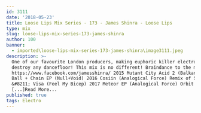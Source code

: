 ```yaml
---
id: 3111
date: '2018-05-23'
title: Loose Lips Mix Series - 173 - James Shinra - Loose Lips
type: mix
slug: loose-lips-mix-series-173-james-shinra
author: 100
banner:
  - imported\loose-lips-mix-series-173-james-shinra\image3111.jpeg
description: >-
  One of our favourite London producers, making euphoric killer electro to
  destroy any dancefloor! This mix is no different! Braindance to the max!
  https://www.facebook.com/jamesshinra/ 2015 Mutant City Acid 2 (Balkan Vinyl)
  Ball + Chain EP (Null+Void) 2016 Cosiin (Analogical Force) Remix of Sandboards
  &#8211; Visa (Feel My Bicep) 2017 Meteor EP (Analogical Force) Orbit EP
  [...]Read More...
published: true
tags: Electro
---
```

